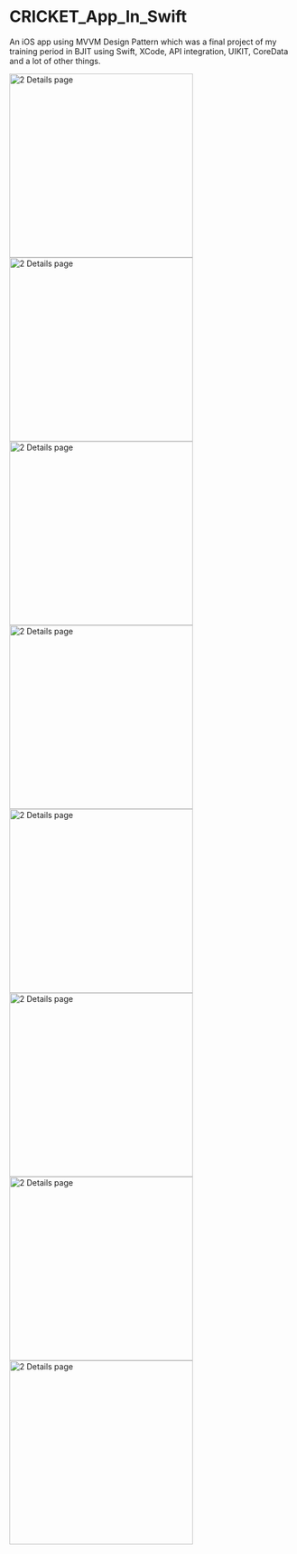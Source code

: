# CRICKET_App_In_Swift
An iOS app using MVVM Design Pattern which was a final project of my training period in BJIT using Swift, XCode, API integration, UIKIT, CoreData and a lot of other things.


<img width="325" alt="2 Details page" src="https://user-images.githubusercontent.com/69003347/222793761-b9c82472-673d-4fe3-aaa5-ee7adba1b392.png">

<img width="325" alt="2 Details page" src="https://user-images.githubusercontent.com/69003347/222794446-6357ad34-c313-4d68-a4ec-cf8650006897.png">

<img width="325" alt="2 Details page" src="https://user-images.githubusercontent.com/69003347/222795230-8ded18f6-d12d-4ecd-be69-371454e88f23.png">

<img width="325" alt="2 Details page" src="https://user-images.githubusercontent.com/69003347/222875279-032f1998-0a9d-400c-a15c-155bc2b95e37.png">


<img width="325" alt="2 Details page" src="https://user-images.githubusercontent.com/69003347/223206665-d6d92e1f-98f1-498c-9e55-d0d474a86078.png">


<img width="325" alt="2 Details page" src="https://user-images.githubusercontent.com/69003347/223205744-e21bb4d2-5a66-4243-8269-cd86dbead406.png">

<img width="325" alt="2 Details page" src="https://user-images.githubusercontent.com/69003347/223207456-e68606e7-8fcf-492c-938c-1a3e7051b8b4.png">

<img width="325" alt="2 Details page" src="https://user-images.githubusercontent.com/69003347/223207684-989f6fea-a29c-479d-8641-aca01cec0d72.png">











